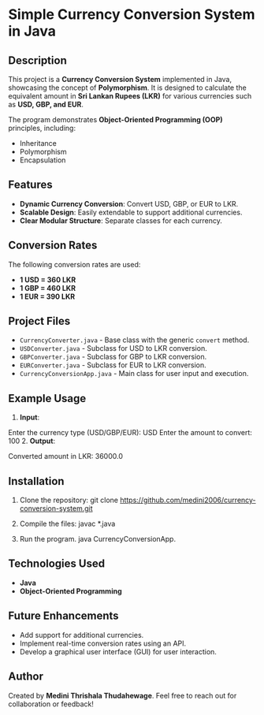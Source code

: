 # Simple Currency Conversion System in Java

## Description
This project is a **Currency Conversion System** implemented in Java, showcasing the concept of **Polymorphism**. It is designed to calculate the equivalent amount in **Sri Lankan Rupees (LKR)** for various currencies such as **USD, GBP, and EUR**. 

The program demonstrates **Object-Oriented Programming (OOP)** principles, including:
- Inheritance
- Polymorphism
- Encapsulation

## Features
- **Dynamic Currency Conversion**: Convert USD, GBP, or EUR to LKR.
- **Scalable Design**: Easily extendable to support additional currencies.
- **Clear Modular Structure**: Separate classes for each currency.

## Conversion Rates
The following conversion rates are used:
- **1 USD = 360 LKR**
- **1 GBP = 460 LKR**
- **1 EUR = 390 LKR**

## Project Files
- `CurrencyConverter.java` - Base class with the generic `convert` method.
- `USDConverter.java` - Subclass for USD to LKR conversion.
- `GBPConverter.java` - Subclass for GBP to LKR conversion.
- `EURConverter.java` - Subclass for EUR to LKR conversion.
- `CurrencyConversionApp.java` - Main class for user input and execution.

## Example Usage
1. **Input**:

Enter the currency type (USD/GBP/EUR): USD Enter the amount to convert: 100
2. **Output**:

Converted amount in LKR: 36000.0

## Installation
1. Clone the repository:
git clone https://github.com/medini2006/currency-conversion-system.git

2. Compile the files:
javac *.java

3. Run the program.
java CurrencyConversionApp.


## Technologies Used
- **Java**
- **Object-Oriented Programming**

## Future Enhancements
- Add support for additional currencies.
- Implement real-time conversion rates using an API.
- Develop a graphical user interface (GUI) for user interaction.

## Author
Created by **Medini Thrishala Thudahewage**. Feel free to reach out for collaboration or feedback!







